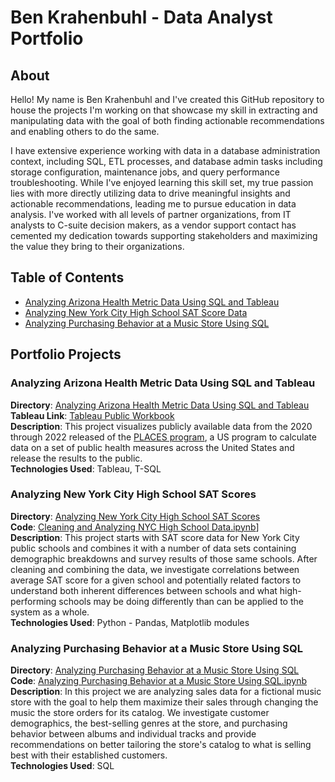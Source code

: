 # Ben Krahenbuhl - Data Analyst Portfolio
## About

Hello! My name is Ben Krahenbuhl and I've created this GitHub repository to house the projects I'm working on that showcase my skill in extracting and manipulating data with the goal of both finding actionable recommendations and enabling others to do the same.

I have extensive experience working with data in a database administration context, including SQL, ETL processes, and database admin tasks including storage configuration, maintenance jobs, and query performance troubleshooting. While I've enjoyed learning this skill set, my true passion lies with more directly utilizing data to drive meaningful insights and actionable recommendations, leading me to pursue education in data analysis. I've worked with all levels of partner organizations, from IT analysts to C-suite decision makers, as a vendor support contact has cemented my dedication towards supporting stakeholders and maximizing the value they bring to their organizations.

## Table of Contents
* [Analyzing Arizona Health Metric Data Using SQL and Tableau](https://github.com/brkrahenbuhl/Data-Analyst-Portfolio/tree/main/Analyzing%20Arizona%20Health%20Metric%20Data%20Using%20SQL%20and%20Tableau)
* [Analyzing New York City High School SAT Score Data](https://github.com/brkrahenbuhl/Data-Analyst-Portfolio/tree/main/Analyzing%20NYC%20High%20School%20Data)
* [Analyzing Purchasing Behavior at a Music Store Using SQL](https://github.com/brkrahenbuhl/Data-Analyst-Portfolio/tree/main/Analyzing%20Purchasing%20Behavior%20at%20a%20Music%20Store%20Using%20SQL)

## Portfolio Projects
### Analyzing Arizona Health Metric Data Using SQL and Tableau
**Directory**: [Analyzing Arizona Health Metric Data Using SQL and Tableau](https://github.com/brkrahenbuhl/Data-Analyst-Portfolio/tree/main/Analyzing%20Arizona%20Health%20Metric%20Data%20Using%20SQL%20and%20Tableau)<br>
**Tableau Link**: [Tableau Public Workbook](https://public.tableau.com/app/profile/ben.krahenbuhl/viz/ArizonaPublicHealthMeasureExplorationWorkbook/Dashboard1)<br>
**Description**: This project visualizes publicly available data from the 2020 through 2022 released of the [PLACES program](https://www.cdc.gov/places/index.html), a US program to calculate data on a set of public health measures across the United States and release the results to the public.<br>
**Technologies Used**: Tableau, T-SQL

### Analyzing New York City High School SAT Scores
**Directory**: [Analyzing New York City High School SAT Scores](https://github.com/brkrahenbuhl/Data-Analyst-Portfolio/tree/main/Analyzing%20NYC%20High%20School%20Data)<br>
**Code**: [Cleaning and Analyzing NYC High School Data.ipynb](https://github.com/brkrahenbuhl/Data-Analyst-Portfolio/blob/b72091435ec2d665c9bf8f45263aec85cd45e024/Analyzing%20NYC%20High%20School%20Data/Cleaning%20and%20Analyzing%20NYC%20High%20School%20Data.ipynb)]<br>
**Description**: This project starts with SAT score data for New York City public schools and combines it with a number of data sets containing demographic breakdowns and survey results of those same schools. After cleaning and combining the data, we investigate correlations between average SAT score for a given school and potentially related factors to understand both inherent differences between schools and what high-performing schools may be doing differently than can be applied to the system as a whole.<br>
**Technologies Used**: Python - Pandas, Matplotlib modules

### Analyzing Purchasing Behavior at a Music Store Using SQL
**Directory**: [Analyzing Purchasing Behavior at a Music Store Using SQL](https://github.com/brkrahenbuhl/Data-Analyst-Portfolio/tree/main/Analyzing%20Purchasing%20Behavior%20at%20a%20Music%20Store%20Using%20SQL#analyzing-purchasing-behavior-at-a-music-store-using-sql)<br>
**Code**: [Analyzing Purchasing Behavior at a Music Store Using SQL.ipynb](https://github.com/brkrahenbuhl/Data-Analyst-Portfolio/blob/b72091435ec2d665c9bf8f45263aec85cd45e024/Analyzing%20Purchasing%20Behavior%20at%20a%20Music%20Store%20Using%20SQL/Analyzing%20Purchasing%20Behavior%20at%20a%20Music%20Store%20Using%20SQL.ipynb)<br>
**Description**: In this project we are analyzing sales data for a fictional music store with the goal to help them maximize their sales through changing the music the store orders for its catalog. We investigate customer demographics, the best-selling genres at the store, and purchasing behavior between albums and individual tracks and provide recommendations on better tailoring the store's catalog to what is selling best with their established customers. <br>
**Technologies Used**: SQL
